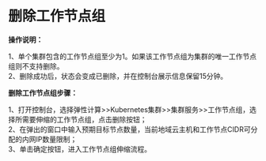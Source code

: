 
# 删除工作节点组

**操作说明：**

1、单个集群包含的工作节点组至少为1。如果该工作节点组为集群的唯一工作节点组则不支持删除。  
2、删除成功后，状态会变成已删除，并在控制台展示信息保留15分钟。

**删除工作节点组步骤：**

1、打开控制台，选择弹性计算>>Kubernetes集群>>集群服务>>工作节点组，选择所需要伸缩的工作节点组，点击删除按钮；  
2、在弹出的窗口中输入预期目标节点数量，当前地域云主机和工作节点CIDR可分配的内网IP数量限制；  
3、单击确定按钮，进入工作节点组伸缩流程。
